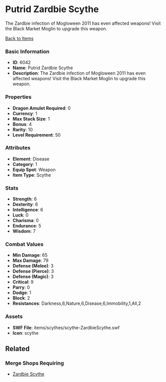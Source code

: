# Putrid Zardbie Scythe

The Zardbie infection of Mogloween 2011 has even affected weapons! Visit the Black Market Moglin to upgrade this weapon.

[Back to Items](../items.md)

### Basic Information

- **ID**: 6042
- **Name**: Putrid Zardbie Scythe
- **Description**: The Zardbie infection of Mogloween 2011 has even affected weapons! Visit the Black Market Moglin to upgrade this weapon.

### Properties

- **Dragon Amulet Required**: 0
- **Currency**: 1
- **Max Stack Size**: 1
- **Bonus**: 4
- **Rarity**: 10
- **Level Requirement**: 50

### Attributes

- **Element**: Disease
- **Category**: 1
- **Equip Spot**: Weapon
- **Item Type**: Scythe

### Stats

- **Strength**: 6
- **Dexterity**: 6
- **Intelligence**: 6
- **Luck**: 0
- **Charisma**: 0
- **Endurance**: 5
- **Wisdom**: 7

### Combat Values

- **Min Damage**: 65
- **Max Damage**: 79
- **Defense (Melee)**: 3
- **Defense (Pierce)**: 3
- **Defense (Magic)**: 3
- **Critical**: 9
- **Parry**: 0
- **Dodge**: 1
- **Block**: 2
- **Resistances**: Darkness,6,Nature,6,Disease,6,Immobility,1,All,2

### Assets

- **SWF File**: items/scythes/scythe-ZardbieScythe.swf
- **Icon**: scythe

## Related

### Merge Shops Requiring

- [Zardbie Scythe](../merge-shops/99-zardbie-scythe.md)

